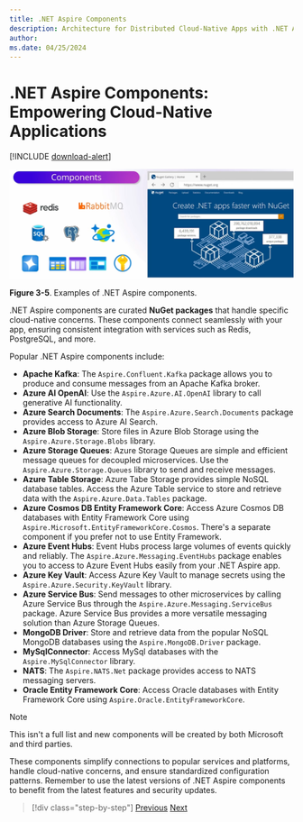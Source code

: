 ```yaml
---
title: .NET Aspire Components 
description: Architecture for Distributed Cloud-Native Apps with .NET Aspire & Containers | .NET Aspire Components 
author: 
ms.date: 04/25/2024
---
```


# .NET Aspire Components: Empowering Cloud-Native Applications

[!INCLUDE [download-alert](../includes/download-alert.md)]

![A diagram showing some example .NET Aspire components - and the NuGet package website.](media/aspire-components.png)

**Figure 3-5**. Examples of .NET Aspire components.

.NET Aspire components are curated **NuGet packages** that handle specific cloud-native concerns. These components connect seamlessly with your app, ensuring consistent integration with services such as Redis, PostgreSQL, and more.

Popular .NET Aspire components include:

- **Apache Kafka**: The `Aspire.Confluent.Kafka` package allows you to produce and consume messages from an Apache Kafka broker.
- **Azure AI OpenAI**: Use the `Aspire.Azure.AI.OpenAI` library to call generative AI functionality.
- **Azure Search Documents**: The `Aspire.Azure.Search.Documents` package provides access to Azure AI Search.
- **Azure Blob Storage**: Store files in Azure Blob Storage using the `Aspire.Azure.Storage.Blobs` library.
- **Azure Storage Queues**: Azure Storage Queues are simple and efficient message queues for decoupled microservices. Use the `Aspire.Azure.Storage.Queues` library to send and receive messages.
- **Azure Table Storage**: Azure Tabe Storage provides simple NoSQL database tables. Access the Azure Table service to store and retrieve data with the `Aspire.Azure.Data.Tables` package.
- **Azure Cosmos DB Entity Framework Core**: Access Azure Cosmos DB databases with Entity Framework Core using `Aspire.Microsoft.EntityFrameworkCore.Cosmos`. There's a separate component if you prefer not to use Entity Framework.
- **Azure Event Hubs**: Event Hubs process large volumes of events quickly and reliably. The `Aspire.Azure.Messaging.EventHubs` package enables you to access to Azure Event Hubs easily from your .NET Aspire app.
- **Azure Key Vault**: Access Azure Key Vault to manage secrets using the `Aspire.Azure.Security.KeyVault` library.
- **Azure Service Bus**: Send messages to other microservices by calling Azure Service Bus through the `Aspire.Azure.Messaging.ServiceBus` package. Azure Service Bus provides a more versatile messaging solution than Azure Storage Queues.
- **MongoDB Driver**: Store and retrieve data from the popular NoSQL MongoDB databases using the `Aspire.MongoDB.Driver` package.
- **MySqlConnector**: Access MySql databases with the `Aspire.MySqlConnector` library.
- **NATS**: The `Aspire.NATS.Net` package provides access to NATS messaging servers.
- **Oracle Entity Framework Core**: Access Oracle databases with Entity Framework Core using `Aspire.Oracle.EntityFrameworkCore`.

> [!NOTE]
> This isn't a full list and new components will be created by both Microsoft and third parties.

These components simplify connections to popular services and platforms, handle cloud-native concerns, and ensure standardized configuration patterns. Remember to use the latest versions of .NET Aspire components to benefit from the latest features and security updates.

>[!div class="step-by-step"]
>[Previous](service-discovery.md)
>[Next](observability-and-dashboard.md)
